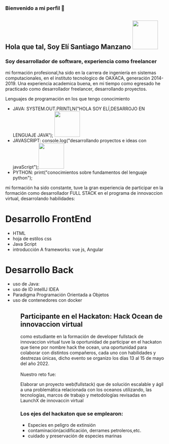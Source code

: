 ### Bienvenido a mi perfil  👋
<h2>Hola que tal, Soy Elí Santiago Manzano <img src="https://media0.giphy.com/media/HscDLzkO8EOTmgkhQP/giphy.gif?cid=ecf05e47boqjhdds0igvdtif7qn0ilkf0hzbblkuvc9n6na3&rid=giphy.gif&ct=g" width=80 height=90> </h2>

<h3>Soy desarrollador de software, experiencia como freelancer</h3>

<p>mi formación profesional,ha sido en la carrera de ingeniería en sistemas computacionales, en el instituto tecnologico de OAXACA, generación 2014-2019.
   Una experiencia academica buena, en mi tiempo como egresado he practicado como desarrollador freelancer, desarrollando proyectos.</p>
   
   
  <p>Lenguajes de programación en los que tengo conocimiento</p>
  
  <ul>
   <li>JAVA: SYSTEM.OUT.PRINTLN("HOLA SOY ELÍ,DESARROJO EN LENGUAJE JAVA"); <img src="https://media.giphy.com/media/mEhPCIDM2bTrl0XKTG/giphy.gif" width=80 heigth=90></li>
   <li>JAVASCRIPT: console.log("desarrollando proyectos e ideas con javaScript");<img src="https://media.giphy.com/media/26tn33aiTi1jkl6H6/giphy.gif" width=80 heigth=90></li>
   <li>PYTHON: print("conocimientos sobre fundamentos del lenguaje python");</li>
  
   </ul>
   
   
<p>mi formación ha sido constante, tuve la gran experiencia de participar en la formación como desarrollador FULL STACK en el programa de innovaccion virtual, desarrolando habilidades:</p>
   
 <H1>Desarrollo FrontEnd</h1>
 
 <ul>
  <li>HTML </li>
  <li>hoja de estilos css</li>
  <li>Java Script</li>
  <li>introducción  A frameworks: vue js, Angular</li>
  
 </ul>
 
 
 <h1>Desarrollo Back</h1>
 
 <ul>
   <li>uso de Java:</li>
   <li>uso de ID intellIJ IDEA</li>
   <li>Paradigma Programación Orientada a Objetos</li>
   <li>uso de contenedores con docker</li>
 <ul>
    
    
<h2>Participante en el Hackaton: Hack Ocean de innovaccion virtual</h2>
    
<p>como estudiante en la formación de developer fullstack de innovaccion virtual tuve la oportunidad de participar en el hackaton que tiene por nombre
hack the ocean, una oportunidad para colaborar con distintos compañeros, cada uno con habilidades y destrezas únicas, dicho evento se organizo los            días 13 al 15 de mayo del año 2022.
<br><br>
Nuestro reto fue:</p>

<p>Elaborar un proyecto web(fullstack) que de solución escalable y ágil a una problemática relacionada con los oceanos utilizando, las tecnologías, 
marcos de trabajo y metodologías revisadas en LaunchX de innovaccin virtual</p>
    
<h3>Los ejes del hackaton que se emplearon:</h3>
    
<ul>
<li>Especies en peligro de extinsión</li>
<li>contaminación(acidificación, derrames petroleros,etc.</li>
<li>cuidado y preservación de especies marinas</li>
</ul>
 
 
 
 
 

<!--
**EliStgoManz/EliStgoManz** is a ✨ _special_ ✨ repository because its `README.md` (this file) appears on your GitHub profile.

Here are some ideas to get you started:

- 🔭 I’m currently working on ...
- 🌱 I’m currently learning ...
- 👯 I’m looking to collaborate on ...
- 🤔 I’m looking for help with ...
- 💬 Ask me about ...
- 📫 How to reach me: ...
- 😄 Pronouns: ...
- ⚡ Fun fact: ...
-->
